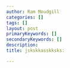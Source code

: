 ```yaml
---
author: Ram Moudgill
categories: []
tags: []
layout: post
primaryKeywords: []
secondaryKeywords: []
description: 
title: jskskkasskksks:

---
```


